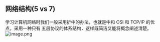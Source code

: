## 网络结构(5 vs 7)
学习计算机⽹络时我们⼀般采⽤折中的办法，也就是中和 OSI 和 TCP/IP 的优点，采⽤⼀种只有
五层协议的体系结构，这样既简洁⼜能将概念阐述清楚。
![image.png](https://p3-juejin.byteimg.com/tos-cn-i-k3u1fbpfcp/492fce80e1c340c2a9d59b9684109336~tplv-k3u1fbpfcp-watermark.image)
